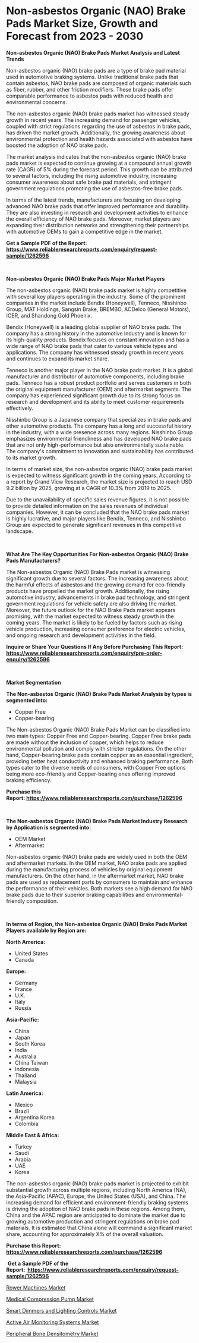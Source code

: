 <p><h1>Non-asbestos Organic (NAO) Brake Pads Market Size, Growth and Forecast from 2023 - 2030</h1></p><p><strong>Non-asbestos Organic (NAO) Brake Pads Market Analysis and Latest Trends</strong></p>
<p><p>Non-asbestos organic (NAO) brake pads are a type of brake pad material used in automotive braking systems. Unlike traditional brake pads that contain asbestos, NAO brake pads are composed of organic materials such as fiber, rubber, and other friction modifiers. These brake pads offer comparable performance to asbestos pads with reduced health and environmental concerns.</p><p>The non-asbestos organic (NAO) brake pads market has witnessed steady growth in recent years. The increasing demand for passenger vehicles, coupled with strict regulations regarding the use of asbestos in brake pads, has driven the market growth. Additionally, the growing awareness about environmental protection and health hazards associated with asbestos have boosted the adoption of NAO brake pads.</p><p>The market analysis indicates that the non-asbestos organic (NAO) brake pads market is expected to continue growing at a compound annual growth rate (CAGR) of 5% during the forecast period. This growth can be attributed to several factors, including the rising automotive industry, increasing consumer awareness about safe brake pad materials, and stringent government regulations promoting the use of asbestos-free brake pads.</p><p>In terms of the latest trends, manufacturers are focusing on developing advanced NAO brake pads that offer improved performance and durability. They are also investing in research and development activities to enhance the overall efficiency of NAO brake pads. Moreover, market players are expanding their distribution networks and strengthening their partnerships with automotive OEMs to gain a competitive edge in the market.</p></p>
<p><strong>Get a Sample PDF of the Report:&nbsp; <a href="https://www.reliableresearchreports.com/enquiry/request-sample/1262596">https://www.reliableresearchreports.com/enquiry/request-sample/1262596</a></strong></p>
<p>&nbsp;</p>
<p><strong>Non-asbestos Organic (NAO) Brake Pads Major Market Players</strong></p>
<p><p>The non-asbestos organic (NAO) brake pads market is highly competitive with several key players operating in the industry. Some of the prominent companies in the market include Bendix (Honeywell), Tenneco, Nisshinbo Group, MAT Holdings, Sangsin Brake, BREMBO, ACDelco (General Motors), ICER, and Shandong Gold Phoenix.</p><p>Bendix (Honeywell) is a leading global supplier of NAO brake pads. The company has a strong history in the automotive industry and is known for its high-quality products. Bendix focuses on constant innovation and has a wide range of NAO brake pads that cater to various vehicle types and applications. The company has witnessed steady growth in recent years and continues to expand its market share.</p><p>Tenneco is another major player in the NAO brake pads market. It is a global manufacturer and distributor of automotive components, including brake pads. Tenneco has a robust product portfolio and serves customers in both the original equipment manufacturer (OEM) and aftermarket segments. The company has experienced significant growth due to its strong focus on research and development and its ability to meet customer requirements effectively.</p><p>Nisshinbo Group is a Japanese company that specializes in brake pads and other automotive products. The company has a long and successful history in the industry, with a wide presence across many regions. Nisshinbo Group emphasizes environmental friendliness and has developed NAO brake pads that are not only high-performance but also environmentally sustainable. The company's commitment to innovation and sustainability has contributed to its market growth.</p><p>In terms of market size, the non-asbestos organic (NAO) brake pads market is expected to witness significant growth in the coming years. According to a report by Grand View Research, the market size is projected to reach USD 9.2 billion by 2025, growing at a CAGR of 10.3% from 2019 to 2025.</p><p>Due to the unavailability of specific sales revenue figures, it is not possible to provide detailed information on the sales revenues of individual companies. However, it can be concluded that the NAO brake pads market is highly lucrative, and major players like Bendix, Tenneco, and Nisshinbo Group are expected to generate significant revenues in this competitive landscape.</p></p>
<p>&nbsp;</p>
<p><strong>What Are The Key Opportunities For Non-asbestos Organic (NAO) Brake Pads Manufacturers?</strong></p>
<p><p>The Non-asbestos Organic (NAO) Brake Pads market is witnessing significant growth due to several factors. The increasing awareness about the harmful effects of asbestos and the growing demand for eco-friendly products have propelled the market growth. Additionally, the rising automotive industry, advancements in brake pad technology, and stringent government regulations for vehicle safety are also driving the market. Moreover, the future outlook for the NAO Brake Pads market appears promising, with the market expected to witness steady growth in the coming years. The market is likely to be fueled by factors such as rising vehicle production, increasing consumer preference for electric vehicles, and ongoing research and development activities in the field.</p></p>
<p><strong>Inquire or Share Your Questions If Any Before Purchasing This Report: <a href="https://www.reliableresearchreports.com/enquiry/pre-order-enquiry/1262596">https://www.reliableresearchreports.com/enquiry/pre-order-enquiry/1262596</a></strong></p>
<p>&nbsp;</p>
<p><strong>Market Segmentation</strong></p>
<p><strong>The Non-asbestos Organic (NAO) Brake Pads Market Analysis by types is segmented into:</strong></p>
<p><ul><li>Copper Free</li><li>Copper-bearing</li></ul></p>
<p><p>The Non-asbestos Organic (NAO) Brake Pads Market can be classified into two main types: Copper Free and Copper-bearing. Copper Free brake pads are made without the inclusion of copper, which helps to reduce environmental pollution and comply with stricter regulations. On the other hand, Copper-bearing brake pads contain copper as an essential ingredient, providing better heat conductivity and enhanced braking performance. Both types cater to the diverse needs of consumers, with Copper Free options being more eco-friendly and Copper-bearing ones offering improved braking efficiency.</p></p>
<p><strong>Purchase this Report:&nbsp;<a href="https://www.reliableresearchreports.com/purchase/1262596">https://www.reliableresearchreports.com/purchase/1262596</a></strong></p>
<p>&nbsp;</p>
<p><strong>The Non-asbestos Organic (NAO) Brake Pads Market Industry Research by Application is segmented into:</strong></p>
<p><ul><li>OEM Market</li><li>Aftermarket</li></ul></p>
<p><p>Non-asbestos organic (NAO) brake pads are widely used in both the OEM and aftermarket markets. In the OEM market, NAO brake pads are applied during the manufacturing process of vehicles by original equipment manufacturers. On the other hand, in the aftermarket market, NAO brake pads are used as replacement parts by consumers to maintain and enhance the performance of their vehicles. Both markets see a high demand for NAO brake pads due to their superior braking capabilities and environmental-friendly composition.</p></p>
<p>&nbsp;</p>
<p><strong>In terms of Region, the Non-asbestos Organic (NAO) Brake Pads Market Players available by Region are:</strong></p>
<p>
    <p> <strong> North America: </strong>
        <ul>
            <li>United States</li>
            <li>Canada</li>
        </ul>
        </p> 
    <p> <strong> Europe: </strong>
        <ul>
            <li>Germany</li>
            <li>France</li>
            <li>U.K.</li>
            <li>Italy</li>
            <li>Russia</li>
        </ul>
        </p> 
    <p> <strong> Asia-Pacific: </strong>
        <ul>
            <li>China</li>
            <li>Japan</li>
            <li>South Korea</li>
            <li>India</li>
            <li>Australia</li>
            <li>China Taiwan</li>
            <li>Indonesia</li>
            <li>Thailand</li>
            <li>Malaysia</li>
        </ul>
        </p> 
    <p> <strong> Latin America: </strong>
        <ul>
            <li>Mexico</li>
            <li>Brazil</li>
            <li>Argentina Korea</li>
            <li>Colombia</li>
        </ul>
        </p> 
    <p> <strong> Middle East & Africa: </strong>
        <ul>
            <li>Turkey</li>
            <li>Saudi</li>
            <li>Arabia</li>
            <li>UAE</li>
            <li>Korea</li>
        </ul>
    </p>
    </p>
<p><p>The non-asbestos organic (NAO) brake pads market is projected to exhibit substantial growth across multiple regions, including North America (NA), the Asia-Pacific (APAC), Europe, the United States (USA), and China. The increasing demand for efficient and environment-friendly braking systems is driving the adoption of NAO brake pads in these regions. Among them, China and the APAC region are anticipated to dominate the market due to growing automotive production and stringent regulations on brake pad materials. It is estimated that China alone will command a significant market share, accounting for approximately X% of the overall valuation.</p></p>
<p><strong>Purchase this Report: <a href="https://www.reliableresearchreports.com/purchase/1262596">https://www.reliableresearchreports.com/purchase/1262596</a></strong></p>
<p>&nbsp;<strong>Get a Sample PDF of the Report:&nbsp;&nbsp;<a href="https://www.reliableresearchreports.com/enquiry/request-sample/1262596">https://www.reliableresearchreports.com/enquiry/request-sample/1262596</a></strong></p>
<p><strong></strong></p>
<p><p><a href="https://medium.com/@dellkoepp/rower-machines-market-size-growth-forecast-2023-2030-15baa78faa44">Rower Machines Market</a></p><p><a href="https://www.linkedin.com/pulse/medical-compression-pump-market-size-growth-forecast-from/">Medical Compression Pump Market</a></p><p><a href="https://github.com/aasishrp01/Market-Research-Report-List-1/blob/main/smart-dimmers-and-lighting-controls-market.md">Smart Dimmers and Lighting Controls Market</a></p><p><a href="https://github.com/rahu1506/Market-Research-Report-List-1/blob/main/active-air-monitoring-systems-market.md">Active Air Monitoring Systems Market</a></p><p><a href="https://www.linkedin.com/pulse/peripheral-bone-densitometry-market-size-share-amp-trends/">Peripheral Bone Densitometry Market</a></p></p>